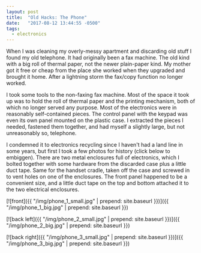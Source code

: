 ```yaml
---
layout: post
title:  "Old Hacks: The Phone"
date:   "2017-08-12 13:44:55 -0500"
tags:
  - electronics
---
```


When I was cleaning my overly-messy apartment and discarding old stuff I found
my old telephone. It had originally been a fax machine. The old kind with a big
roll of thermal paper, not the newer plain-paper kind. My mother got it free or
cheap from the place she worked when they upgraded and brought it home. After a
lightning storm the fax/copy function no longer worked.

I took some tools to the non-faxing fax machine. Most of the space it took up
was to hold the roll of thermal paper and the printing mechanism, both of which
no longer served any purpose. Most of the electronics were in reasonably
self-contained pieces. The control panel with the keypad was even its own panel
mounted on the plastic case. I extracted the pieces I needed, fastened them
together, and had myself a slightly large, but not unreasonably so, telephone.

I condemned it to electronics recycling since I haven't had a land line in some
years, but first I took a few photos for history (click below to embiggen).
There are two metal enclosures full of electronics, which I bolted together
with some hardware from the discarded case plus a little duct tape. Same for
the handset cradle, taken off the case and screwed in to vent holes on one of
the enclosures. The front panel happened to be a convenient size, and a little
duct tape on the top and bottom attached it to the two electrical enclosures.

[![front]({{ "/img/phone_1_small.jpg" | prepend: site.baseurl }})]({{ "/img/phone_1_big.jpg" | prepend: site.baseurl }})

[![back left]({{ "/img/phone_2_small.jpg" | prepend: site.baseurl }})]({{ "/img/phone_2_big.jpg" | prepend: site.baseurl }})

[![back right]({{ "/img/phone_3_small.jpg" | prepend: site.baseurl }})]({{ "/img/phone_3_big.jpg" | prepend: site.baseurl }})
